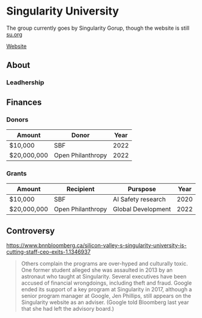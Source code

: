 # Singularity University

The group currently goes by Singularity Gorup, though the website is still [su.org](https://www.su.org/)

[Website]()

## About


 
### Leadhership


## Finances

### Donors

| Amount        | Donor               | Year |
| ------------- | ------------------- | ---- |
| $10,000       | SBF                 | 2022 |
| $20,000,000   | Open Philanthropy   | 2022 |



### Grants

| Amount        | Recipient           | Purspose           | Year |
| ------------- | ------------------- | ------------------ | ---- |
| $10,000       | SBF                 | AI Safety research | 2020 |
| $20,000,000   | Open Philanthropy   | Global Development | 2022 |




## Controversy

https://www.bnnbloomberg.ca/silicon-valley-s-singularity-university-is-cutting-staff-ceo-exits-1.1346937

> Others complain the programs are over-hyped and culturally toxic. One former student alleged she was assaulted in 2013 by an astronaut who taught at Singularity. Several executives have been accused of financial wrongdoings, including theft and fraud. Google ended its support of a key program at Singularity in 2017, although a senior program manager at Google, Jen Phillips, still appears on the Singularity website as an adviser. (Google told Bloomberg last year that she had left the advisory board.)


